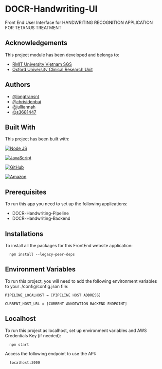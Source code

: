 
#    DOCR-Handwriting-UI

  Front End User Interface for HANDWRITING RECOGNITION APPLICATION FOR TETANUS TREATMENT

## Acknowledgements
This project module has been developed and belongs to:
 - [RMIT University Vietnam SGS](https://www.rmit.edu.vn/)
 - [Oxford University Clinical Research Unit](https://www.oucru.org/)


## Authors

- [@longtransnt](https://github.com/longtransnt)
- [@chrisidenbui](https://github.com/chrisidenbui)
- [@julliannah](https://github.com/julliannah)
- [@s3681447](https://github.com/s3681447)


## Built With

This project has been built with:

[![Node JS](https://img.shields.io/badge/React-20232A?style=for-the-badge&logo=react&logoColor=61DAFB)]()

[![JavaScript](https://img.shields.io/badge/Bootstrap-563D7C?style=for-the-badge&logo=bootstrap&logoColor=white)]()

[![GitHub](https://img.shields.io/badge/GitHub-100000?style=for-the-badge&logo=github&logoColor=white)]()

[![Amazon](https://img.shields.io/badge/Amazon_AWS-232F3E?style=for-the-badge&logo=amazon-aws&logoColor=white)]()



##  Prerequisites

To run this app you need to set up the following applications:

- DOCR-Handwriting-Pipeline
- DOCR-Handwriting-Backend 


##  Installations

To install all the packages for this FrontEnd website application:
```
  npm install --legacy-peer-deps
```

## Environment Variables

To run this project, you will need to add the following environment variables to your ./config/config.json file:

`PIPELINE_LOCALHOST = [PIPELINE HOST ADDRESS]`

`CURRENT_HOST_URL = [CURRENT ANNOTATION BACKEND ENDPOINT]`

## Localhost

To run this project as localhost, set up environment variables and AWS Credentials Key (if needed):
```
  npm start
```

Access the following endpoint to use the API:
```http
  localhost:3000
```